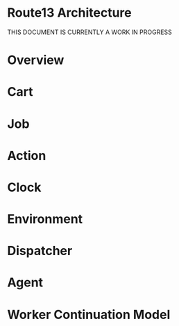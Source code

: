 # Route13 Architecture

THIS DOCUMENT IS CURRENTLY A WORK IN PROGRESS

# Overview

# Cart

# Job

# Action

# Clock

# Environment

# Dispatcher

# Agent

# Worker Continuation Model

